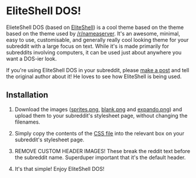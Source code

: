# EliteShell DOS!

ElieteShell DOS (based on [EliteShell](https://www.reddit.com/r/eliteshell)) is a cool theme based on the theme based on the theme used by [/r/nameaserver](https://www.reddit.com/r/nameaserver). It's an awesome, minimal, easy to use, customisable, and generally really cool looking theme for your subreddit with a large focus on text. While it's is made primarily for subreddits involving computers, it can be used just about anywhere you want a DOS-ier look.

If you're using EliteShell DOS in your subreddit, please [make a post](https://www.reddit.com/r/eliteshell/submit?title=/r/YourSub%20is%20using%20EliteShell%20DOS!) and tell the original author about it! He loves to see how EliteShell is being used.

## Installation

1. Download the images ([sprites.png](https://raw.githubusercontent.com/ggppjj/eliteshell/DOS/sprites.png), [blank.png](https://raw.githubusercontent.com/ggppjj/eliteshell/DOS/blank.png) and [expando.png](https://github.com/ggppjj/eliteshell/blob/DOS/expando.png)) and upload them to your subreddit's stylesheet page, without changing the filenames.

2. Simply copy the contents of the [CSS file](https://raw.githubusercontent.com/ggppjj/eliteshell/DOS/eliteshell.css) into the relevant box on your subreddit's stylesheet page.

3. REMOVE CUSTOM HEADER IMAGES! These break the reddit text before the subreddit name. Superduper important that it's the default header.

3. It's that simple! Enjoy EliteShell DOS!
